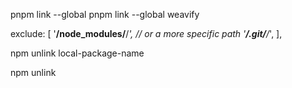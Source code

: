 pnpm link --global
pnpm link --global weavify

exclude: [
'**/node_modules/**/*', // or a more specific path
'**/.git/**/*',
],

npm unlink local-package-name

npm unlink
